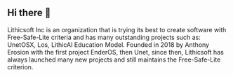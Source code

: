## Hi there 👋

<!--

**Here are some ideas to get you started:**

🙋‍♀️ A short introduction - what is your organization all about?
🌈 Contribution guidelines - how can the community get involved?
👩‍💻 Useful resources - where can the community find your docs? Is there anything else the community should know?
🍿 Fun facts - what does your team eat for breakfast?
🧙 Remember, you can do mighty things with the power of [Markdown](https://docs.github.com/github/writing-on-github/getting-started-with-writing-and-formatting-on-github/basic-writing-and-formatting-syntax)
-->
Lithicsoft Inc is an organization that is trying its best to create software with Free-Safe-Lite criteria and has many outstanding projects such as: UnetOSX, Los, LithicAI Education Model.
Founded in 2018 by Anthony Erosion with the first project EnderOS, then Unet, since then, Lithicsoft has always launched many new projects and still maintains the Free-Safe-Lite criterion.
